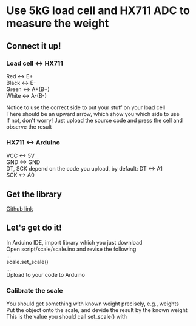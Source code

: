 # Use 5kG load cell and HX711 ADC to measure the weight
## Connect it up!
### Load cell <-> HX711
Red <-> E+  
Black <-> E-  
Green <-> A+(B+)  
White <-> A-(B-)  

Notice to use the correct side to put your stuff on your load cell  
There should be an upward arrow, which show you which side to use  
If not, don't worry! Just upload the source code and press the cell and observe the result  

### HX711 <-> Arduino
VCC <-> 5V  
GND <-> GND  
DT, SCK depend on the code you upload, by default:
DT <-> A1  
SCK <-> A0  

## Get the library
[Github link](https://github.com/bogde/HX711)

## Let's get do it!
In Arduino IDE, import library which you just download  
Open script/scale/scale.ino and revise the following  
...  
    scale.set_scale()  
...  
Upload to your code to Arduino  
### Calibrate the scale
You should get something with known weight precisely, e.g., weights  
Put the object onto the scale, and devide the result by the known weight  
This is the value you should call set_scale() with  



